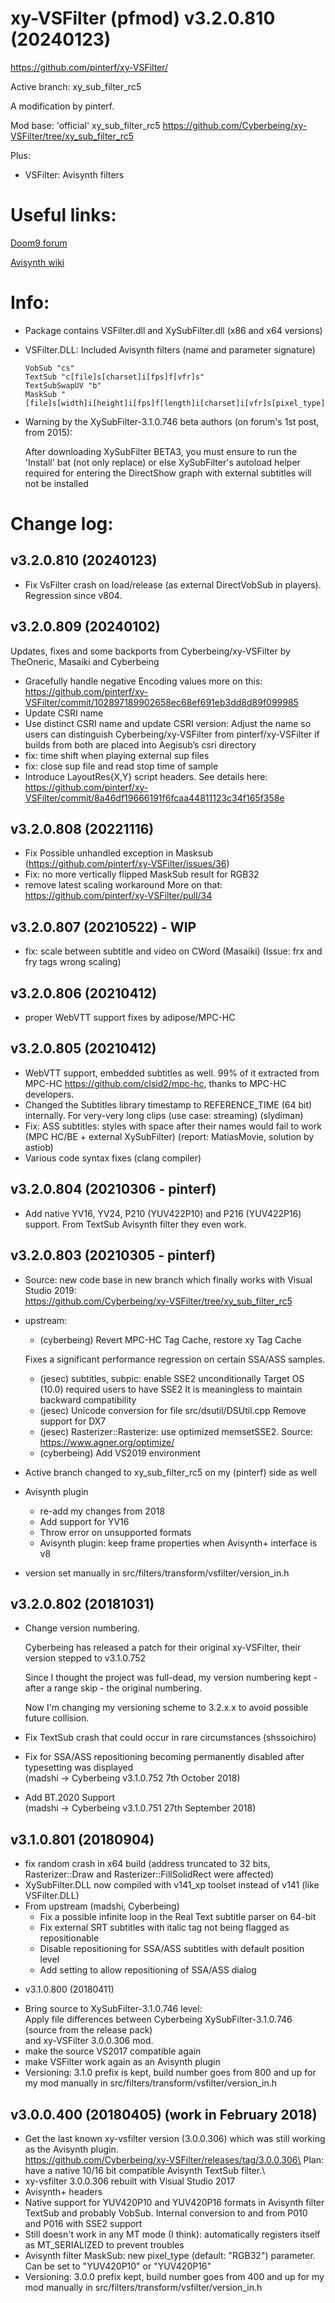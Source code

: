 # xy-VSFilter (pfmod) v3.2.0.810 (20240123)
https://github.com/pinterf/xy-VSFilter/

Active branch: xy_sub_filter_rc5

A modification by pinterf. 

Mod base: 'official' xy_sub_filter_rc5
https://github.com/Cyberbeing/xy-VSFilter/tree/xy_sub_filter_rc5

Plus:
- VSFilter: Avisynth filters

# Useful links:
[Doom9 forum](https://forum.doom9.org/showthread.php?t=168282)

[Avisynth wiki](http://avisynth.nl/index.php/Xy-VSFilter)

# Info:
- Package contains VSFilter.dll and XySubFilter.dll (x86 and x64 versions)

- VSFilter.DLL: Included Avisynth filters (name and parameter signature)
  
      VobSub "cs"
      TextSub "c[file]s[charset]i[fps]f[vfr]s"
      TextSubSwapUV "b"
      MaskSub "[file]s[width]i[height]i[fps]f[length]i[charset]i[vfr]s[pixel_type]s"

- Warning by the XySubFilter-3.1.0.746 beta authors (on forum's 1st post, from 2015):
  
  After downloading XySubFilter BETA3, you must ensure to run the 'Install' bat (not only replace) or else XySubFilter's autoload helper required for entering the DirectShow graph with external subtitles will not be installed

# Change log:

## v3.2.0.810 (20240123)

* Fix VsFilter crash on load/release (as external DirectVobSub in players). Regression since v804.

## v3.2.0.809 (20240102)

Updates, fixes and some backports from Cyberbeing/xy-VSFilter by TheOneric, Masaiki and Cyberbeing

* Gracefully handle negative Encoding values
  more on this: https://github.com/pinterf/xy-VSFilter/commit/102897189902658ec68ef691eb3dd8d89f099985
* Update CSRI name
* Use distinct CSRI name and update CSRI version:
  Adjust the name so users can distinguish Cyberbeing/xy-VSFilter
  from pinterf/xy-VSFilter if builds from both are placed into Aegisub’s csri directory
* fix: time shift when playing external sup files
* fix: close sup file and read stop time of sample
* Introduce LayoutRes{X,Y} script headers. See details here:
  https://github.com/pinterf/xy-VSFilter/commit/8a46df19666191f6fcaa44811123c34f165f358e

## v3.2.0.808 (20221116)
* Fix Possible unhandled exception in Masksub (https://github.com/pinterf/xy-VSFilter/issues/36)
* Fix: no more vertically flipped MaskSub result for RGB32
* remove latest scaling workaround
  More on that: https://github.com/pinterf/xy-VSFilter/pull/34

## v3.2.0.807 (20210522) - WIP
* fix: scale between subtitle and video on CWord (Masaiki) (Issue: frx and fry tags wrong scaling)

## v3.2.0.806 (20210412)

* proper WebVTT support fixes by adipose/MPC-HC

## v3.2.0.805 (20210412)

* WebVTT support, embedded subtitles as well.
  99% of it extracted from MPC-HC https://github.com/clsid2/mpc-hc, thanks to MPC-HC developers.
* Changed the Subtitles library timestamp to REFERENCE_TIME (64 bit) internally.
  For very-very long clips (use case: streaming) (slydiman)
* Fix: ASS subtitles: styles with space after their names would fail to work (MPC HC/BE + external XySubFilter)
  (report: MatiasMovie, solution by astiob)
* Various code syntax fixes (clang compiler)

## v3.2.0.804 (20210306 - pinterf)
* Add native YV16, YV24, P210 (YUV422P10) and P216 (YUV422P16) support.
  From TextSub Avisynth filter they even work.

## v3.2.0.803 (20210305 - pinterf)
* Source: new code base in new branch which finally works with Visual Studio 2019:\
  https://github.com/Cyberbeing/xy-VSFilter/tree/xy_sub_filter_rc5
* upstream:
  * (cyberbeing) Revert MPC-HC Tag Cache, restore xy Tag Cache
  
   Fixes a significant performance regression on certain SSA/ASS samples.
  * (jesec) subtitles, subpic: enable SSE2 unconditionally
     Target OS (10.0) required users to have SSE2
     It is meaningless to maintain backward compatibility
  * (jesec) Unicode conversion for file src/dsutil/DSUtil.cpp
     Remove support for DX7
  * (jesec) Rasterizer::Rasterize: use optimized memsetSSE2.
    Source: https://www.agner.org/optimize/
  * (cyberbeing) Add VS2019 environment
* Active branch changed to xy_sub_filter_rc5 on my (pinterf) side as well
* Avisynth plugin
  * re-add my changes from 2018
  * Add support for YV16
  * Throw error on unsupported formats
  * Avisynth plugin: keep frame properties when Avisynth+ interface is v8
* version set manually in src/filters/transform/vsfilter/version_in.h

## v3.2.0.802 (20181031)
* Change version numbering.
  
  Cyberbeing has released a patch for their original xy-VSFilter, their version stepped to v3.1.0.752
  
  Since I thought the project was full-dead, my version numbering kept - after a range skip - the original numbering.
  
  Now I'm changing my versioning scheme to 3.2.x.x to avoid possible future collision.
  
* Fix TextSub crash that could occur in rare circumstances (shssoichiro)

* Fix for SSA/ASS repositioning becoming permanently disabled after typesetting was displayed\
  (madshi -> Cyberbeing v3.1.0.752 7th October 2018)
  
* Add BT.2020 Support\
  (madshi -> Cyberbeing v3.1.0.751 27th September 2018)

## v3.1.0.801 (20180904)
* fix random crash in x64 build (address truncated to 32 bits, Rasterizer::Draw and Rasterizer::FillSolidRect were affected)
* XySubFilter.DLL now compiled with v141_xp toolset instead of v141 (like VSFilter.DLL)
* From upstream (madshi, Cyberbeing)
  * Fix a possible infinite loop in the Real Text subtitle parser on 64-bit
  * Fix external SRT subtitles with italic tag not being flagged as repositionable
  * Disable repositioning for SSA/ASS subtitles with default position level
  * Add setting to allow repositioning of SSA/ASS dialog

- v3.1.0.800 (20180411)
* Bring source to XySubFilter-3.1.0.746 level:\
  Apply file differences between Cyberbeing XySubFilter-3.1.0.746 (source from the release pack) \
  and xy-VSFilter 3.0.0.306 mod.
* make the source VS2017 compatible again
* make VSFilter work again as an Avisynth plugin
* Versioning: 3.1.0 prefix is kept, build number goes from 800 and up for my mod manually in src/filters/transform/vsfilter/version_in.h

## v3.0.0.400 (20180405) (work in February 2018)
* Get the last known xy-vsfilter version (3.0.0.306) which was still working as the Avisynth plugin.\
  https://github.com/Cyberbeing/xy-VSFilter/releases/tag/3.0.0.306\
  Plan: have a native 10/16 bit compatible Avisynth TextSub filter.\
* xy-vsfilter 3.0.0.306 rebuilt with Visual Studio 2017
* Avisynth+ headers
* Native support for YUV420P10 and YUV420P16 formats in Avisynth filter TextSub and probably VobSub.
  Internal conversion to and from P010 and P016 with SSE2 support
* Still doesn't work in any MT mode (I think): automatically registers itself as MT_SERIALIZED to prevent troubles
* Avisynth filter MaskSub: new pixel_type (default: "RGB32") parameter. Can be set to "YUV420P10" or "YUV420P16"
* Versioning: 3.0.0 prefix kept, build number goes from 400 and up for my mod manually in src/filters/transform/vsfilter/version_in.h
